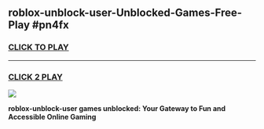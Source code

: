 
## roblox-unblock-user-Unblocked-Games-Free-Play #pn4fx
<h3>
<a href="https://us.freeplayer.one?title=roblox-unblock-user&ref=9M">CLICK TO PLAY</a></h3>
<hr>

<h3>
<a href="https://us.freeplayer.one?title=roblox-unblock-user&ref=9M">CLICK 2 PLAY</a>
  
</h3>

<a href="https://us.freeplayer.one?title=roblox-unblock-user&ref=9M"><img src="https://clearcache.store/games.png"></a>


**roblox-unblock-user games unblocked: Your Gateway to Fun and Accessible Online Gaming**
